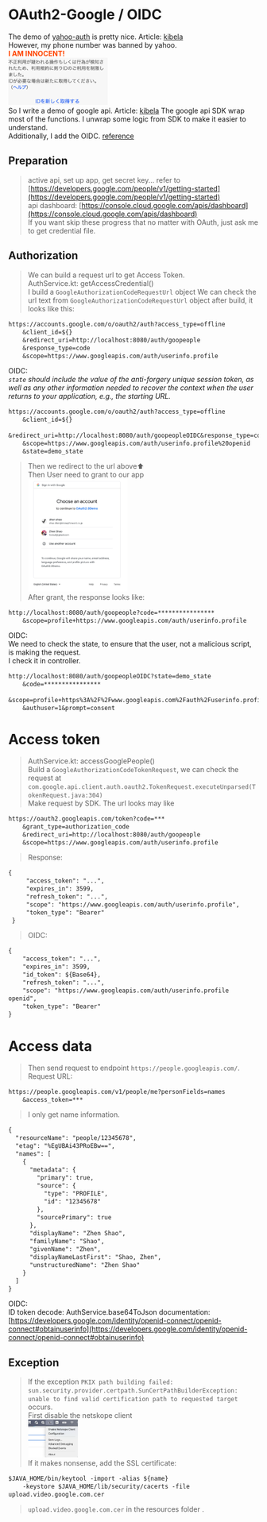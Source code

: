 # OAuth2-Google / OIDC 


The demo of [yahoo-auth](https://github.com/Seo-4d696b75/yahoo-auth) is pretty nice. Article: [kibela](https://moneyforward.kibe.la/notes/154599)  
However, my phone number was banned by yahoo.   
**<font color='#FF450'>I AM INNOCENT!</font>**  
<img src="image/ImINNOCENT.png" width=200>  
So I write a demo of google api. Article: [kibela](https://moneyforward.kibe.la/notes/246633) 
The google api SDK wrap most of the functions. I unwrap some logic from SDK to make it easier to understand.  
Additionally, I add the OIDC. [reference](https://developers.google.com/identity/openid-connect/openid-connect)

## Preparation
> active api, set up app, get secret key... refer to [https://developers.google.com/people/v1/getting-started](https://developers.google.com/people/v1/getting-started)  
> api dashboard: [https://console.cloud.google.com/apis/dashboard](https://console.cloud.google.com/apis/dashboard)  
> If you want skip these progress that no matter with OAuth, just ask me to get credential file.

## Authorization
> We can build a request url to get Access Token.   
> AuthService.kt: getAccessCredential()  
> I build a `GoogleAuthorizationCodeRequestUrl` object
> We can check the url text from `GoogleAuthorizationCodeRequestUrl` object after build, it looks like this:
```
https://accounts.google.com/o/oauth2/auth?access_type=offline
    &client_id=${}
    &redirect_uri=http://localhost:8080/auth/goopeople
    &response_type=code
    &scope=https://www.googleapis.com/auth/userinfo.profile
```
OIDC:   
*`state` should include the value of the anti-forgery unique session token, as well as any other information needed to recover the context when the user returns to your application, e.g., the starting URL.*
```
https://accounts.google.com/o/oauth2/auth?access_type=offline
    &client_id=${}
    &redirect_uri=http://localhost:8080/auth/goopeopleOIDC&response_type=code
    &scope=https://www.googleapis.com/auth/userinfo.profile%20openid
    &state=demo_state
```
> Then we redirect to the url above⬆️   
> Then User need to grant to our app  
> <img src="image/login.png" width=200>  
> After grant, the response looks like:
```
http://localhost:8080/auth/goopeople?code=****************
    &scope=profile+https://www.googleapis.com/auth/userinfo.profile
```
OIDC:    
We need to check the state, to ensure that the user, not a malicious script, is making the request.  
I check it in controller.  
```
http://localhost:8080/auth/goopeopleOIDC?state=demo_state
    &code=****************
    &scope=profile+https%3A%2F%2Fwww.googleapis.com%2Fauth%2Fuserinfo.profile+openid
    &authuser=1&prompt=consent
```

# Access token
> AuthService.kt: accessGooglePeople()  
> Build a `GoogleAuthorizationCodeTokenRequest`, we can check the request at `com.google.api.client.auth.oauth2.TokenRequest.executeUnparsed(TokenRequest.java:304)`  
> Make request by SDK. The url looks may like
```
https://oauth2.googleapis.com/token?code=***
    &grant_type=authorization_code
    &redirect_uri=http://localhost:8080/auth/goopeople
    &scope=https://www.googleapis.com/auth/userinfo.profile
```
> Response: 
```
{
     "access_token": "...",
     "expires_in": 3599,
     "refresh_token": "...",
     "scope": "https://www.googleapis.com/auth/userinfo.profile",
     "token_type": "Bearer"
 }
```
> OIDC:  
```
{
	"access_token": "...",
	"expires_in": 3599,
	"id_token": ${Base64},
	"refresh_token": "...",
	"scope": "https://www.googleapis.com/auth/userinfo.profile openid",
	"token_type": "Bearer"
}
```
# Access data
> Then send request to endpoint `https://people.googleapis.com/`.  
> Request URL:
```
https://people.googleapis.com/v1/people/me?personFields=names
    &access_token=***
```
> I only get name information.   
```
{
  "resourceName": "people/12345678",
  "etag": "%EgUBAi43PRoEBw==",
  "names": [
    {
      "metadata": {
        "primary": true,
        "source": {
          "type": "PROFILE",
          "id": "12345678"
        },
        "sourcePrimary": true
      },
      "displayName": "Zhen Shao",
      "familyName": "Shao",
      "givenName": "Zhen",
      "displayNameLastFirst": "Shao, Zhen",
      "unstructuredName": "Zhen Shao"
    }
  ]
}
```
OIDC:  
ID token decode:  AuthService.base64ToJson
documentation: [https://developers.google.com/identity/openid-connect/openid-connect#obtainuserinfo](https://developers.google.com/identity/openid-connect/openid-connect#obtainuserinfo)

## Exception
> If the exception `PKIX path building failed: sun.security.provider.certpath.SunCertPathBuilderException: unable to find valid certification path to requested target` occurs.  
> First disable the netskope client  
> <img src="image/netskope.png" width=100>  
> If it makes nonsense, add the SSL certificate:
```
$JAVA_HOME/bin/keytool -import -alias ${name} 
    -keystore $JAVA_HOME/lib/security/cacerts -file upload.video.google.com.cer
```
> `upload.video.google.com.cer` in the resources folder
.
